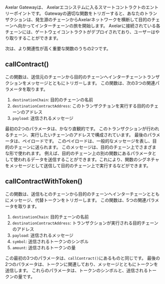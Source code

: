 Axelar Gatewayは、 Axelarエコシステムに入るスマートコントラクトのエントリーポイントです。 Gatewayの適切な関数をトリガーすると、あなたのトランザクションは、発生源のチェーンからAxelarネットワークを横断して目的のチェーンへ向かってインターチェーンの旅を開始します。 Axelarに接続されている各チェーンには、ゲートウェイコントラクトがデプロイされており、ユーザーはやり取りすることができます。

次は、より関連性が高く重要な関数のうちの2つです。

## callContract()

この関数は、送信元のチェーンから目的のチェーンへインターチェーントランザクションをメッセージとともにトリガーします。 この関数は、次の3つの関連パラメータを取ります。

1. `destinationChain`: 目的のチェーンの名前
2. `destinationContractAddress`: このトランザクチョンを実行する目的のチェーンのアドレス
3. `payload`: 送信されるメッセージ

最初の2つのパラメータは、かなり直観的です。 このトランザクションが行われるチェーン、実行したいチェーンのアドレスで構成されています。 最後のパラメータは、ペイロードです。 このペイロードは、一般的なメッセージを表し、目的のチェーンに送られます。 このメッセージは、目的のチェーン上でさまざまな形で使われます。 例えば、目的のチェーン上の別の関数にあるパラメータとして使われるデータを送信することができます。これにより、関数のシグネチャをメッセージとして送信して目的のチェーン上で実行するなどができます。

## callContractWithToken()

この関数は、送信もとのチェーンから目的のチェーンへインターチェーンとともにメッセージ、代替トークンをトリガーします。 この関数は、5つの関連パラメータを取ります。

1. `destinationChain`: 目的チェーンの名前
2. `destinationContractAddress`: トランザクションが実行される目的チェーンのアドレス
3. `payload`: 送信されるメッセージ
4. `symbol`: 送信されるトークンのシンボル
5. `amount`: 送信されるトークンの量

この最初の3つのパラメータは、`callContract()`にあるものと同じです。 最後の2つのパラメータは、トークンに関連しており、メッセージとともにトークンを送信します。 これらのパラメータは、トークンのシンボルと、送信されるトークンの量です。
